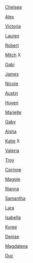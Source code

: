 [Chelsea]( https://ashleychelseanmdd.tumblr.com)

[Alex](https://alexjpeg.com) 

[Victoria](https://www.victoriamessikian.com) 

[Lauren](https://laurensnewmedia.tumblr.com)

[Robert](https://therobertsundstrom.com) 

[Mitch](https://www.tumblr.com/dashboard)  X

[Gabi](https://gabiwilson15.tumblr.com)

[James](https://jamesparknmdd.tumblr.com)

[Nicole](https://nicolezlot.home.blog/)

[Austin](https://austinpoonnmdd1001.tumblr.com)

[Huyen](https://huyenlam6.wordpress.com)

[Marielle](https://mariellesarmiento.tumblr.com)

[Gaby](http://gabysilva143.tumblr.com/)

[Aisha](https://ajamal3.tumblr.com/)

[Katie](https://katieinfoweb.tumblr.com) X

[Valeria](https://medium.com/@valeco97)

[Troy](https://troylopez.tumblr.com)

[Corinne](https://thisiscorinne.weebly.com)

[Maggie](https://silentstudentstranger.tumblr.com)

[Rianna](https://riannabelaire.com/blog/)

[Samantha](https://samanthawei.tumblr.com)

[Lara](https://larasophiafoley.squarespace.com/nmddblog/)

[Isabella](https://www.tumblr.com/blog/gangstaknifewieldingcrab)

[Kyree]()

[Denise]()

[Magdalena]()

[Duc]()


